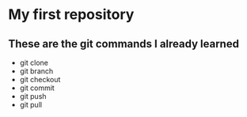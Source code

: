 # My first repository

## These are the git commands I already learned

- git clone
- git branch
- git checkout
- git commit
- git push
- git pull